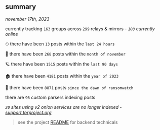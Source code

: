
## summary
_november 17th, 2023_

currently tracking `163` groups across `299` relays & mirrors - _`108` currently online_

⏲ there have been `13` posts within the `last 24 hours`

🦈 there have been `268` posts within the `month of november`

🪐 there have been `1515` posts within the `last 90 days`

🏚 there have been `4181` posts within the `year of 2023`

🦕 there have been `8871` posts `since the dawn of ransomwatch`

there are `96` custom parsers indexing posts

_`20` sites using v2 onion services are no longer indexed - [support.torproject.org](https://support.torproject.org/onionservices/v2-deprecation/)_

> see the project [README](https://github.com/joshhighet/ransomwatch#ransomwatch--) for backend technicals

